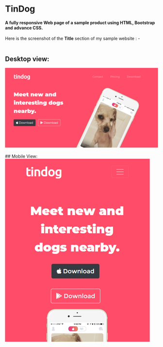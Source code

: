 # TinDog
<h4> A fully responsive Web page of a sample product using HTML, Bootstrap and advance CSS.</h4>

Here is the screenshot of the <b>Title</b> section of my sample website : -
<br><br>
## Desktop view:
<img src="images/TinDog-img.png" alt="dog-img">
<br><br>
## Mobile View:
<img src="images/Screenshot-2.png" alt="dog-img-mobile">
